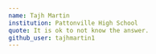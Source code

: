 ```yaml
---
name: Tajh Martin
institution: Pattonville High School
quote: It is ok to not know the answer.
github_user: tajhmartin1
---
```

